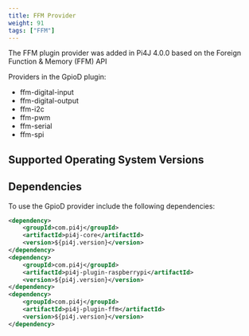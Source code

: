 ```yaml
---
title: FFM Provider
weight: 91
tags: ["FFM"]
---
```


The FFM plugin provider was added in Pi4J 4.0.0 based on the Foreign Function & Memory (FFM) API

Providers in the GpioD plugin:

* ffm-digital-input
* ffm-digital-output
* ffm-i2c
* ffm-pwm
* ffm-serial
* ffm-spi

## Supported Operating System Versions



## Dependencies 

To use the GpioD provider include the following dependencies:

``` xml
<dependency>
    <groupId>com.pi4j</groupId>
    <artifactId>pi4j-core</artifactId>
    <version>${pi4j.version}</version>
</dependency>
<dependency>
    <groupId>com.pi4j</groupId>
    <artifactId>pi4j-plugin-raspberrypi</artifactId>
    <version>${pi4j.version}</version>
</dependency>
<dependency>
    <groupId>com.pi4j</groupId>
    <artifactId>pi4j-plugin-ffm</artifactId>
    <version>${pi4j.version}</version>
</dependency>
```
